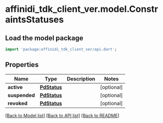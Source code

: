 # affinidi_tdk_client_ver.model.ConstraintsStatuses

## Load the model package

```dart
import 'package:affinidi_tdk_client_ver/api.dart';
```

## Properties

| Name          | Type                        | Description | Notes      |
| ------------- | --------------------------- | ----------- | ---------- |
| **active**    | [**PdStatus**](PdStatus.md) |             | [optional] |
| **suspended** | [**PdStatus**](PdStatus.md) |             | [optional] |
| **revoked**   | [**PdStatus**](PdStatus.md) |             | [optional] |

[[Back to Model list]](../README.md#documentation-for-models) [[Back to API list]](../README.md#documentation-for-api-endpoints) [[Back to README]](../README.md)
